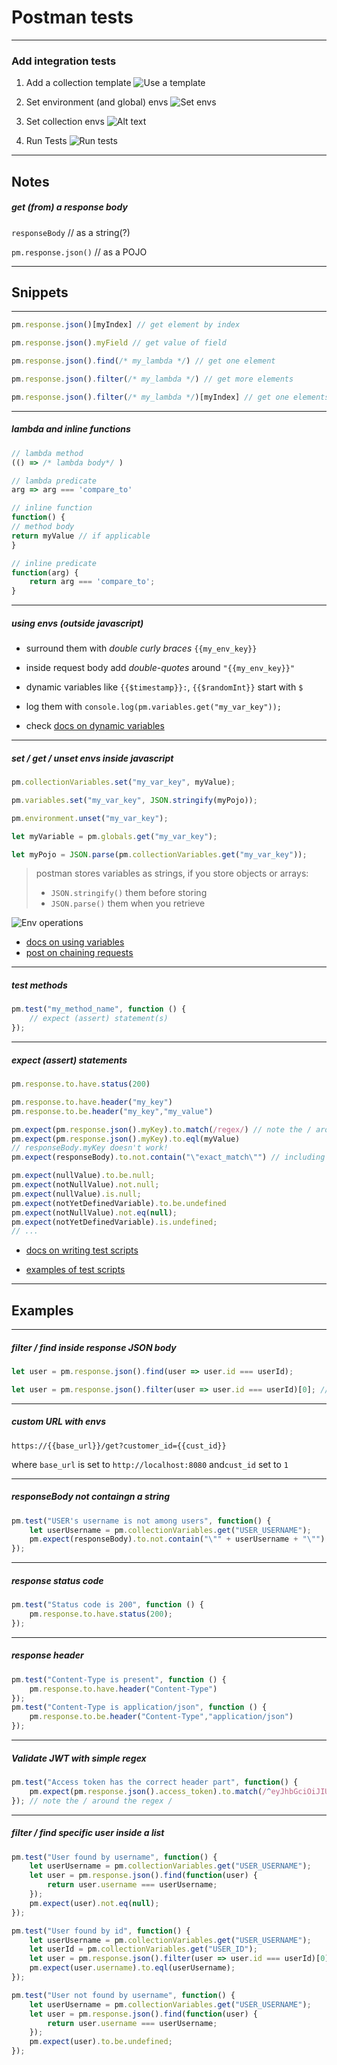 # Postman tests

---

### Add integration tests

1. Add a collection template
![Use a template](img/postman-tests/image.png)

1. Set environment (and global) envs
![Set envs](img/postman-tests/image-2.png)

1. Set collection envs
![Alt text](img/postman-tests/image-3.png)

1. Run Tests
![Run tests](img/postman-tests/image-1.png)

---

## Notes

##### get (from) a *response body*

`responseBody` // as a string(?)

`pm.response.json()` // as a POJO

---

## Snippets

---

```js
pm.response.json()[myIndex] // get element by index

pm.response.json().myField // get value of field

pm.response.json().find(/* my_lambda */) // get one element

pm.response.json().filter(/* my_lambda */) // get more elements

pm.response.json().filter(/* my_lambda */)[myIndex] // get one elements
```

---

##### lambda and inline functions

```js
// lambda method
(() => /* lambda body*/ ) 

// lambda predicate
arg => arg === 'compare_to' 

// inline function
function() {
// method body
return myValue // if applicable
}

// inline predicate
function(arg) {
    return arg === 'compare_to';  
}
```

---

##### using envs (outside javascript)

+ surround them with *double curly braces* `{{my_env_key}}`

+ inside request body add *double-quotes* around `"{{my_env_key}}"`

+ dynamic variables like `{{$timestamp}}:`, `{{$randomInt}}` start with `$`

+ log them with `console.log(pm.variables.get("my_var_key"));`

+ check [docs on dynamic variables](https://learning.postman.com/docs/writing-scripts/script-references/variables-list/)

---

##### set / get / unset envs inside *javascript*

```js
pm.collectionVariables.set("my_var_key", myValue);

pm.variables.set("my_var_key", JSON.stringify(myPojo));

pm.environment.unset("my_var_key");

let myVariable = pm.globals.get("my_var_key");

let myPojo = JSON.parse(pm.collectionVariables.get("my_var_key"));
```

> postman stores variables as strings, if you store objects or arrays:
> + `JSON.stringify()` them before storing
> + `JSON.parse()` them when you retrieve

![Env operations](img/postman-tests/image-4.png)

+ [docs on using variables](https://learning.postman.com/docs/sending-requests/variables/)
+ [post on chaining requests](https://blog.postman.com/how-to-make-money-using-postman-chaining-requests/)

---

##### test methods

```js
pm.test("my_method_name", function () {
    // expect (assert) statement(s)
});
```

---

##### expect (assert) statements

```js
pm.response.to.have.status(200)

pm.response.to.have.header("my_key")
pm.response.to.be.header("my_key","my_value")

pm.expect(pm.response.json().myKey).to.match(/regex/) // note the / around the regex /
pm.expect(pm.response.json().myKey).to.eql(myValue)
// responseBody.myKey doesn't work!
pm.expect(responseBody).to.not.contain("\"exact_match\"") // including " "

pm.expect(nullValue).to.be.null;
pm.expect(notNullValue).not.null;
pm.expect(nullValue).is.null;
pm.expect(notYetDefinedVariable).to.be.undefined
pm.expect(notNullValue).not.eq(null);
pm.expect(notYetDefinedVariable).is.undefined;
// ...
```

+ [docs on writing test scripts](https://learning.postman.com/docs/writing-scripts/test-scripts/)

+ [examples of test scripts](https://learning.postman.com/docs/writing-scripts/script-references/test-examples/)

---

## Examples

---

##### filter / find inside response JSON body

```js
let user = pm.response.json().find(user => user.id === userId);

let user = pm.response.json().filter(user => user.id === userId)[0]; // note the [0]!
```

---

##### custom URL with envs

`https://{{base_url}}/get?customer_id={{cust_id}}`

where `base_url` is set to `http://localhost:8080` and`cust_id` set to `1`


---

##### *responseBody* **not** containgn a *string*

```js
pm.test("USER's username is not among users", function() {
    let userUsername = pm.collectionVariables.get("USER_USERNAME");
    pm.expect(responseBody).to.not.contain("\"" + userUsername + "\"");
});
```

---

##### response *status code*

```js
pm.test("Status code is 200", function () {
    pm.response.to.have.status(200);
});
```

---

##### response *header*

```js
pm.test("Content-Type is present", function () {
    pm.response.to.have.header("Content-Type")
});
pm.test("Content-Type is application/json", function () {
    pm.response.to.be.header("Content-Type","application/json")
});
```

---

##### Validate JWT with simple *regex*

```js
pm.test("Access token has the correct header part", function() {
    pm.expect(pm.response.json().access_token).to.match(/^eyJhbGciOiJIUzI1NiIsInR5cCI6IkpXVCJ9\..+/)
}); // note the / around the regex /
```

---

##### filter / find specific user inside a list

```js
pm.test("User found by username", function() {
    let userUsername = pm.collectionVariables.get("USER_USERNAME");
    let user = pm.response.json().find(function(user) {
        return user.username === userUsername;
    });
    pm.expect(user).not.eq(null);
});

pm.test("User found by id", function() {   
    let userUsername = pm.collectionVariables.get("USER_USERNAME");
    let userId = pm.collectionVariables.get("USER_ID");
    let user = pm.response.json().filter(user => user.id === userId)[0]; // note the [0]!
    pm.expect(user.username).to.eql(userUsername);
});

pm.test("User not found by username", function() {
    let userUsername = pm.collectionVariables.get("USER_USERNAME");
    let user = pm.response.json().find(function(user) {
        return user.username === userUsername;  
    });
    pm.expect(user).to.be.undefined;
});
```